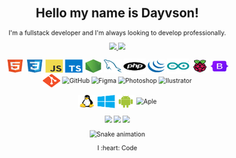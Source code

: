 <div>
  
  <h1 align="center">
   Hello my name is <b>Dayvson!</b>
  </h1>
  
  <p align="center">
   I'm a fullstack developer and I'm always looking to develop professionally.
  </p> 
</div>

<div align="center">
 <a href="https://github.com/Dayvson-Albuquerque">
   <img height="150em" src="https://github-readme-stats.vercel.app/api?username=Dayvson-Albuquerque&show_icons=true&theme=tokyonight&include_all_commits=true&count_private=true"/>
   <img height="150em" src="https://github-readme-stats.vercel.app/api/top-langs/?username=Dayvson-Albuquerque&layout=compact&langs_count=6&theme=tokyonight"/>
  </a>
</div>

<div align="center" valign="top"><br>
  <img align="center" alt="HTML" height="30" width="40" src="https://raw.githubusercontent.com/devicons/devicon/master/icons/html5/html5-original.svg">
  <img align="center" alt="CSS" height="30" width="40" src="https://raw.githubusercontent.com/devicons/devicon/master/icons/css3/css3-original.svg">
  <img align="center" alt="js" height="30" width="40" src="https://github.com/devicons/devicon/blob/master/icons/javascript/javascript-original.svg">
  <img align="center" alt="TypeScript" height="30" width="40" src="https://github.com/devicons/devicon/blob/master/icons/typescript/typescript-original.svg">
   <img align="center" alt="NodeJs" height="30" width="40" src="https://github.com/devicons/devicon/blob/master/icons/nodejs/nodejs-original.svg">
  <img align="center" alt="Mysql" height="30" width="40" src="https://github.com/devicons/devicon/blob/master/icons/mysql/mysql-original.svg">
   <img align="center" alt="PHP" height="35" width="50" src="https://github.com/devicons/devicon/blob/master/icons/php/php-plain.svg">
  <img align="center" alt="Jquery" height="30" width="40" src="https://github.com/devicons/devicon/blob/master/icons/jquery/jquery-original.svg">
  <img align="center" alt="Arduino" height="35" width="50" src="https://github.com/devicons/devicon/blob/master/icons/arduino/arduino-original.svg">
   <img align="center" alt="Rasppyberry" height="30" width="40" src="https://github.com/devicons/devicon/blob/master/icons/raspberrypi/raspberrypi-original.svg">
  <img align="center" alt="bootstrap" height="30" width="40" src="https://github.com/devicons/devicon/blob/master/icons/bootstrap/bootstrap-original.svg">
  <img align="center" alt="Git" height="30" width="40" src="https://github.com/devicons/devicon/blob/master/icons/git/git-original.svg">
  <img align="center" alt="GitHub" height="40" width="50" src="https://visualpharm.com/assets/720/Github-595b40b65ba036ed117d442f.svg">
  <img align="center" alt="Figma" height="25" width="40" src="https://upload.wikimedia.org/wikipedia/commons/3/33/Figma-logo.svg">
  <img align="center" alt="Photoshop" height="30" width="40" src="https://upload.wikimedia.org/wikipedia/commons/a/af/Adobe_Photoshop_CC_icon.svg">
    <img align="center" alt="Ilustrator" height="30" width="40" src="https://upload.wikimedia.org/wikipedia/commons/f/fb/Adobe_Illustrator_CC_icon.svg"><br><br>
  <img align="center" alt="Linux" height="30" width="40" src="https://github.com/devicons/devicon/blob/master/icons/linux/linux-original.svg">
  <img align="center" alt="Windows" height="30" width="40" src="https://github.com/devicons/devicon/blob/master/icons/windows8/windows8-original.svg">
    <img align="center" alt="Android" height="30" width="40" src="https://github.com/devicons/devicon/blob/master/icons/android/android-original.svg">
  <img align="center" alt="Aple" height="30" width="40" src="https://upload.wikimedia.org/wikipedia/commons/3/31/Apple_logo_white.svg"><br>
  
  
  
</div><br>

<div align="center">
  <a href="https://instagram.com/Dayvson_DZN" target="_blank"><img src="https://img.shields.io/badge/-Instagram-%23E4405F?style=for-the-badge&logo=instagram&logoColor=white" target="_blank"></a> 
  <a href = "contatodesignerdayvson@gmail.com"><img src="https://img.shields.io/badge/-Gmail-%23333?style=for-the-badge&logo=gmail&logoColor=white" target="_blank"></a>
  <a href="https://www.linkedin.com/in/dayvson-albuquerque-ferreira-492b76244/" target="_blank"><img src="https://img.shields.io/badge/-LinkedIn-%230077B5?style=for-the-badge&logo=linkedin&logoColor=white" target="_blank"></a>
</div>

<div align="center">
  
 ![Snake animation](https://github.com/Dayvson-Albuquerque/Dayvson-Albuquerque/blob/output/github-contribution-grid-snake.svg)

</div>

<div align="center">
  <p> I :heart: Code</p>
</div>

